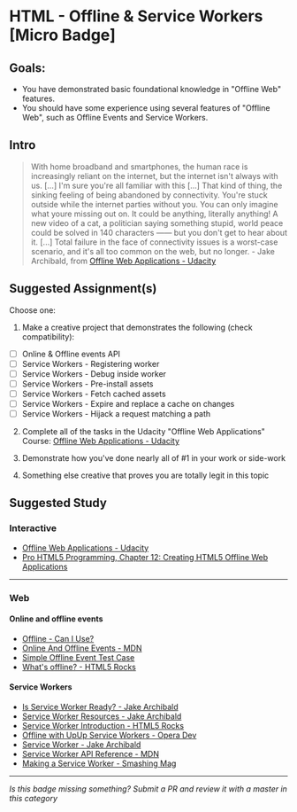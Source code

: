 HTML - Offline & Service Workers [Micro Badge]
=================================================


Goals:
------

- You have demonstrated basic foundational knowledge in "Offline Web" features.
- You should have some experience using several features of "Offline Web", such as Offline Events and Service Workers.


Intro
-----

> With home broadband and smartphones, the human race is increasingly reliant on the internet, but the internet isn't always with us. [...] I'm sure you're all familiar with this [...] That kind of thing, the sinking feeling of being abandoned by connectivity. You're stuck outside while the internet parties without you. You can only imagine what youre missing out on. It could be anything, literally anything! A new video of a cat, a politician saying something stupid, world peace could be solved in 140 characters —— but you don't get to hear about it. [...] Total failure in the face of connectivity issues is a worst-case scenario, and it's all too common on the web, but no longer. - Jake Archibald, from [Offline Web Applications - Udacity](https://www.udacity.com/course/offline-web-applications--ud899)


Suggested Assignment(s)
-----------------------

Choose one:

1) Make a creative project that demonstrates the following (check compatibility):  
- [ ] Online & Offline events API
- [ ] Service Workers - Registering worker
- [ ] Service Workers - Debug inside worker
- [ ] Service Workers - Pre-install assets
- [ ] Service Workers - Fetch cached assets
- [ ] Service Workers - Expire and replace a cache on changes
- [ ] Service Workers - Hijack a request matching a path

2) Complete all of the tasks in the Udacity "Offline Web Applications" Course: [Offline Web Applications - Udacity](https://www.udacity.com/course/offline-web-applications--ud899)
 
3) Demonstrate how you've done nearly all of #1 in your work or side-work

4) Something else creative that proves you are totally legit in this topic


Suggested Study
---------------

### Interactive 

- [Offline Web Applications - Udacity](https://www.udacity.com/course/offline-web-applications--ud899)
- [Pro HTML5 Programming, Chapter 12: Creating HTML5 Offline Web Applications](http://apress.jensimmons.com/v5/pro-html5-programming/ch12.html)


-----


### Web

#### Online and offline events

  - [Offline - Can I Use?](http://caniuse.com/#search=offline)
  - [Online And Offline Events - MDN](https://developer.mozilla.org/en-US/docs/Online_and_offline_events)
  - [Simple Offline Event Test Case](https://bug336359.bmoattachments.org/attachment.cgi?id=220609)
  - [What's offline? - HTML5 Rocks](http://www.html5rocks.com/en/tutorials/offline/whats-offline/)

#### Service Workers

  - [Is Service Worker Ready? - Jake Archibald](https://jakearchibald.github.io/isserviceworkerready/)
  - [Service Worker Resources - Jake Archibald](https://jakearchibald.github.io/isserviceworkerready/resources.html)
  - [Service Worker Introduction - HTML5 Rocks](http://www.html5rocks.com/en/tutorials/service-worker/introduction/)
  - [Offline with UpUp Service Workers - Opera Dev](https://dev.opera.com/articles/offline-with-upup-service-workers/)
  - [Service Worker - Jake Archibald](https://github.com/slightlyoff/ServiceWorker)
  - [Service Worker API Reference - MDN](https://developer.mozilla.org/en-US/docs/Mozilla/Projects/Social_API/Service_worker_API_reference)
  - [Making a Service Worker - Smashing Mag](https://www.smashingmagazine.com/2016/02/making-a-service-worker/)


-----

*Is this badge missing something? Submit a PR and review it with a master in this category*
